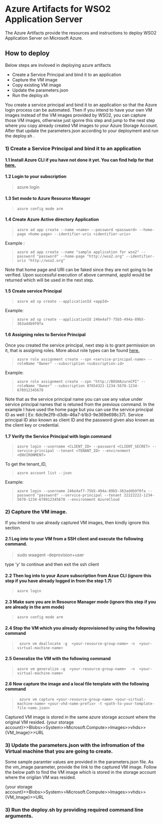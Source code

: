 # Azure Artifacts for WSO2 Application Server
The Azure Artifacts provide the resources and instructions to deploy WSO2 Application Server on Microsoft Azure.

## How to deploy

Below steps are invloved in deploying azure artifacts

* Create a Service Principal and bind it to an application
* Capture the VM image
* Copy existing VM image
* Update the parameters.json
* Run the deploy.sh

You create a service principal and bind it to an application so that the Azure login process can be automated. Then if you intend to have your own VM images instead of the VM images provided by WSO2, you can capture those VM images, otherwise just igonre this step and jump to the nest step where you copy already created VM images to your Azure Storage Account. After that update the parameters.json according to your deployment and run the deploy.sh .

### 1) Create a Service Principal and bind it to an application 

#### 1.1 Install Azure CLI if you have not done it yet. You can find help for that [here.](https://azure.microsoft.com/en-us/documentation/articles/xplat-cli-install/)

#### 1.2 Login to your subscription
   >  azure login
   
#### 1.3 Set mode to Azure Resource Manager 
>     azure config mode arm

#### 1.4 Create Azure Active directory Application

>     azure ad app create --name <name> --password <password> --home-page <home-page> --identifier-uris <identifier-uris>

Example :

>     azure ad app create --name "sample application for wso2" --password "password" --home-page "http://wso2.org" --identifier-uris "http://wso2.org"

Note that home page and URI can be faked since they are not going to be verified. Upon successful execution of above cammand, appId would be returned which will be used in the next step.

#### 1.5 Create service Principal

>     azure ad sp create --applicationId <appId>

Example:

>     azure ad sp create --applicationId 246e4af7-75b5-494a-89b5-363addb9f0fa

#### 1.6 Assigning roles to Service Principal

Once you created the service principal, next step is to grant permission on it, that is assigning roles. More about role types can be found [here.](https://azure.microsoft.com/en-us/documentation/articles/role-based-access-built-in-roles/)

>     azure role assignment create --spn <service-principal-name> --roleName "Owner" --subscription <subscription-id>

Example: 

>     azure role assignment create --spn "http://BOSHAzureCPI" --roleName "Owner" --subscription 87654321-1234-5678-1234-678912345678

Note that as the service principal name you can use any value under service principal names that is retuned from the previous command. In the example I have used the home page but you can use the service principal ID as well ( Ex: 6dc9e2f9-d3db-46a7-b1b3-9e369e698c37). Service principal ID also known as client ID and the password given also known as the client key or credential. 

#### 1.7 Verify the Service Principal with login command

>     azure login --username <CLIENT_ID> --password <CLIENT_SECRET> --service-principal --tenant <TENANT_ID> --environment <ENVIRONMENT>

To get the tenant_ID,

>     azure account list --json

Example: 

>     azure login --username 246e4af7-75b5-494a-89b5-363addb9f0fa --password "password" --service-principal --tenant 22222222-1234-5678-1234-678912345678 --environment AzureCloud



### 2) Capture the VM image. 

If you intend to use already captured VM images, then kindly ignore this section.

#### 2.1 Log into to your VM from a SSH client and execute the following command.

>  sudo waagent -deprovision+user

type 'y' to continue and then exit the ssh client

#### 2.2  Then log into to your Azure subscription from Azue CLI (ignore this step if you have already logged in from the step 1.7)

>     azure login

#### 2.3 Make sure you are in Resource Manager mode (ignore this step if you are already in the arm mode)

>     azure config mode arm

#### 2.4  Stop the VM which you already deprovisioned by using the following command

>      azure vm deallocate -g  <your-resource-group-name> -n  <your-virtual-machine-name>

#### 2.5 Generalize the VM with the following command

>     azure vm generalize –g  <your-resource-group-name>  -n  <your-virtual-machine-name>

#### 2.6 Now capture the image and a local file template with the following command

>      azure vm capture <your-resource-group-name> <your-virtual-machine-name> <your-vhd-name-prefix> -t <path-to-your-template-file-name.json>

Captured VM image is stored in the same azure storage account where the original VM resided. {your storage account}>>Blobs>>System>>Microsoft.Compute>>Images>>vhds>>{VM_Image}>>URL

### 3) Update the parameters.json with the infromation of the Virtual machine that you are going to create.


Some sample paramter values are provided in the parameters.json file. 
As the vm_image parameter, provide the link to the captured VM image. Follow the below path to find the VM image which is stored in the storage account where the origilan VM was resided. 

{your storage account}>>Blobs>>System>>Microsoft.Compute>>Images>>vhds>>{VM_Image}>>URL
      
### 3) Run the deploy.sh by providing required command line arguments. 
